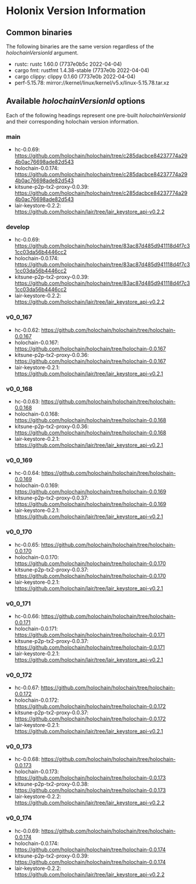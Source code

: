 # Holonix Version Information

## Common binaries
The following binaries are the same version regardless of the _holochainVersionId_ argument.

- rustc: rustc 1.60.0 (7737e0b5c 2022-04-04)
- cargo fmt: rustfmt 1.4.38-stable (7737e0b 2022-04-04)
- cargo clippy: clippy 0.1.60 (7737e0b 2022-04-04)
- perf-5.15.78: mirror://kernel/linux/kernel/v5.x/linux-5.15.78.tar.xz

## Available _holochainVersionId_ options
Each of the following headings represent one pre-built _holochainVersionId_ and their corresponding holochain version information.

### main
- hc-0.0.69: https://github.com/holochain/holochain/tree/c285dacbce84237774a294b0ac76698ade82d543
- holochain-0.0.174: https://github.com/holochain/holochain/tree/c285dacbce84237774a294b0ac76698ade82d543
- kitsune-p2p-tx2-proxy-0.0.39: https://github.com/holochain/holochain/tree/c285dacbce84237774a294b0ac76698ade82d543
- lair-keystore-0.2.2: https://github.com/holochain/lair/tree/lair_keystore_api-v0.2.2

### develop
- hc-0.0.69: https://github.com/holochain/holochain/tree/83ac87d485d941118d4f7c31cc03da56b4446cc2
- holochain-0.0.174: https://github.com/holochain/holochain/tree/83ac87d485d941118d4f7c31cc03da56b4446cc2
- kitsune-p2p-tx2-proxy-0.0.39: https://github.com/holochain/holochain/tree/83ac87d485d941118d4f7c31cc03da56b4446cc2
- lair-keystore-0.2.2: https://github.com/holochain/lair/tree/lair_keystore_api-v0.2.2

### v0_0_167
- hc-0.0.62: https://github.com/holochain/holochain/tree/holochain-0.0.167
- holochain-0.0.167: https://github.com/holochain/holochain/tree/holochain-0.0.167
- kitsune-p2p-tx2-proxy-0.0.36: https://github.com/holochain/holochain/tree/holochain-0.0.167
- lair-keystore-0.2.1: https://github.com/holochain/lair/tree/lair_keystore_api-v0.2.1

### v0_0_168
- hc-0.0.63: https://github.com/holochain/holochain/tree/holochain-0.0.168
- holochain-0.0.168: https://github.com/holochain/holochain/tree/holochain-0.0.168
- kitsune-p2p-tx2-proxy-0.0.36: https://github.com/holochain/holochain/tree/holochain-0.0.168
- lair-keystore-0.2.1: https://github.com/holochain/lair/tree/lair_keystore_api-v0.2.1

### v0_0_169
- hc-0.0.64: https://github.com/holochain/holochain/tree/holochain-0.0.169
- holochain-0.0.169: https://github.com/holochain/holochain/tree/holochain-0.0.169
- kitsune-p2p-tx2-proxy-0.0.37: https://github.com/holochain/holochain/tree/holochain-0.0.169
- lair-keystore-0.2.1: https://github.com/holochain/lair/tree/lair_keystore_api-v0.2.1

### v0_0_170
- hc-0.0.65: https://github.com/holochain/holochain/tree/holochain-0.0.170
- holochain-0.0.170: https://github.com/holochain/holochain/tree/holochain-0.0.170
- kitsune-p2p-tx2-proxy-0.0.37: https://github.com/holochain/holochain/tree/holochain-0.0.170
- lair-keystore-0.2.1: https://github.com/holochain/lair/tree/lair_keystore_api-v0.2.1

### v0_0_171
- hc-0.0.66: https://github.com/holochain/holochain/tree/holochain-0.0.171
- holochain-0.0.171: https://github.com/holochain/holochain/tree/holochain-0.0.171
- kitsune-p2p-tx2-proxy-0.0.37: https://github.com/holochain/holochain/tree/holochain-0.0.171
- lair-keystore-0.2.1: https://github.com/holochain/lair/tree/lair_keystore_api-v0.2.1

### v0_0_172
- hc-0.0.67: https://github.com/holochain/holochain/tree/holochain-0.0.172
- holochain-0.0.172: https://github.com/holochain/holochain/tree/holochain-0.0.172
- kitsune-p2p-tx2-proxy-0.0.37: https://github.com/holochain/holochain/tree/holochain-0.0.172
- lair-keystore-0.2.1: https://github.com/holochain/lair/tree/lair_keystore_api-v0.2.1

### v0_0_173
- hc-0.0.68: https://github.com/holochain/holochain/tree/holochain-0.0.173
- holochain-0.0.173: https://github.com/holochain/holochain/tree/holochain-0.0.173
- kitsune-p2p-tx2-proxy-0.0.38: https://github.com/holochain/holochain/tree/holochain-0.0.173
- lair-keystore-0.2.2: https://github.com/holochain/lair/tree/lair_keystore_api-v0.2.2

### v0_0_174
- hc-0.0.69: https://github.com/holochain/holochain/tree/holochain-0.0.174
- holochain-0.0.174: https://github.com/holochain/holochain/tree/holochain-0.0.174
- kitsune-p2p-tx2-proxy-0.0.39: https://github.com/holochain/holochain/tree/holochain-0.0.174
- lair-keystore-0.2.2: https://github.com/holochain/lair/tree/lair_keystore_api-v0.2.2

